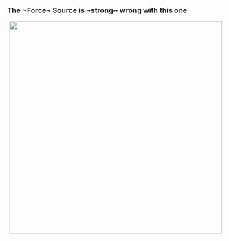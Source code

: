 ### The ~Force~ Source is ~strong~ wrong with this one

<!--
**vedant11/vedant11** is a ✨ _special_ ✨ repository because its `README.md` (this file) appears on your GitHub profile.

Here are some ideas to get you started:

- 🔭 I’m currently working on ...
- 🌱 I’m currently learning ...
- 👯 I’m looking to collaborate on ...
- 🤔 I’m looking for help with ...
- 💬 Ask me about ...
- 📫 How to reach me: ...
- 😄 Pronouns: ...
- ⚡ Fun fact: ...
-->
<p align="center" width="100%">
    <img width="495" src="https://user-images.githubusercontent.com/47473330/100709456-2a423f00-33d4-11eb-8198-2001e44dd9ab.png"> 
</p>
